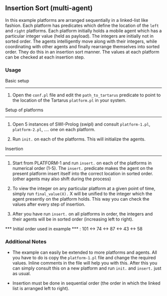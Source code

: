 ## Insertion Sort (multi-agent)
In this example platforms are arranged sequentially in a linked-list like fashion. Each platform has predicates which define the location of the `left` and `right` platforms. Each platform initially holds a mobile agent which has a particular integer value (held as payload). The integers are initially not in sorted order. The agents intelligently move along with their integers, while coordinating with other agents and finally rearrange themselves into sorted order. They do this in an insertion sort manner. The values at each platform can be checked at each insertion step.


### Usage

Basic setup
________

1. Open the `conf.pl` file and edit the `path_to_tartarus` predicate to point to the location of the Tartarus `platform.pl` in your system.

Setup of platforms
___________________

1. Open 5 instances of SWI-Prolog (swipl) and consult `platform-1.pl`, `platform-2.pl`, .... one on each platform.

2. Run `init.` on each of the platforms. This will initialize the agents.


Insertion
_______________

1. Start from PLATFORM-1 and run `insert.` on each of the platforms in numerical order (1-5). The `insert.` predicate makes the agent on the present platform insert itself into the correct location in sorted order. (other agents may also shift during the process)

2. To view the integer on any particular platform at a given point of time, simply run `final_value(X).` X will be unified to the integer which the agent presently on the platform holds. This way you can check the values after every step of insertion.

3. After you have run `insert.` on all platforms in order, the integers and their agents will be in sorted order (increasing left to right).

*** Initial order used in example *** : 101 <-> 74 <-> 87 <-> 43 <-> 58



### Additional Notes

* The example can easily be extended to more platforms and agents. All you have to do is copy the `platform-1.pl` file and change the required values. Inline comments in the file will help you with this. After this you can simply consult this on a new platform and run `init.` and  `insert.` just as usual.

* Insertion must be done in sequential order (the order in which the linked list is arranged left to right).



  
